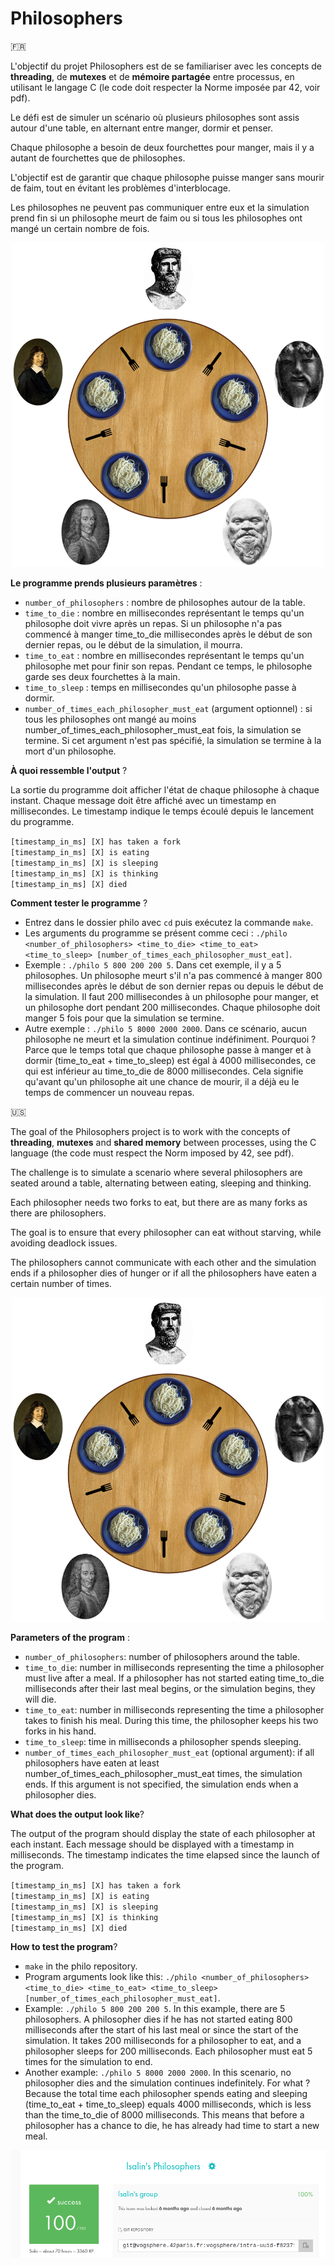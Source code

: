 # Philosophers

🇫🇷

L'objectif du projet Philosophers est de se familiariser avec les concepts de __threading__, de __mutexes__ et de __mémoire partagée__ entre processus, en utilisant le langage C (le code doit respecter la Norme imposée par 42, voir pdf).

Le défi est de simuler un scénario où plusieurs philosophes sont assis autour d'une table, en alternant entre manger, dormir et penser.

Chaque philosophe a besoin de deux fourchettes pour manger, mais il y a autant de fourchettes que de philosophes.

L'objectif est de garantir que chaque philosophe puisse manger sans mourir de faim, tout en évitant les problèmes d'interblocage.

Les philosophes ne peuvent pas communiquer entre eux et la simulation prend fin si un philosophe meurt de faim ou si tous les philosophes ont mangé un certain nombre de fois.

<div align="center">
  <img src="/dining_philosophers_problem.png" width="500">
</div>

__Le programme prends plusieurs paramètres__ :

* `number_of_philosophers` : nombre de philosophes autour de la table.
* `time_to_die` : nombre en millisecondes représentant le temps qu'un philosophe doit vivre après un repas. Si un philosophe n'a pas commencé à manger time_to_die millisecondes après le début de son dernier repas, ou le début de la simulation, il mourra.
* `time_to_eat` : nombre en millisecondes représentant le temps qu'un philosophe met pour finir son repas. Pendant ce temps, le philosophe garde ses deux fourchettes à la main.
* `time_to_sleep` : temps en millisecondes qu'un philosophe passe à dormir.
* `number_of_times_each_philosopher_must_eat` (argument optionnel) : si tous les philosophes ont mangé au moins number_of_times_each_philosopher_must_eat fois, la simulation se termine. Si cet argument n'est pas spécifié, la simulation se termine à la mort d'un philosophe.

__À quoi ressemble l'output__ ?

La sortie du programme doit afficher l'état de chaque philosophe à chaque instant. Chaque message doit être affiché avec un timestamp en millisecondes. Le timestamp indique le temps écoulé depuis le lancement du programme.

`[timestamp_in_ms] [X] has taken a fork`  
`[timestamp_in_ms] [X] is eating`  
`[timestamp_in_ms] [X] is sleeping`  
`[timestamp_in_ms] [X] is thinking`  
`[timestamp_in_ms] [X] died`

__Comment tester le programme__ ?

* Entrez dans le dossier philo avec `cd` puis exécutez la commande `make`.
* Les arguments du programme se présent comme ceci : `./philo <number_of_philosophers> <time_to_die> <time_to_eat> <time_to_sleep> [number_of_times_each_philosopher_must_eat]`.
* Exemple : `./philo 5 800 200 200 5`. Dans cet exemple, il y a 5 philosophes. Un philosophe meurt s'il n'a pas commencé à manger 800 millisecondes après le début de son dernier repas ou depuis le début de la simulation. Il faut 200 millisecondes à un philosophe pour manger, et un philosophe dort pendant 200 millisecondes. Chaque philosophe doit manger 5 fois pour que la simulation se termine.
* Autre exemple : `./philo 5 8000 2000 2000`. Dans ce scénario, aucun philosophe ne meurt et la simulation continue indéfiniment. Pourquoi ? Parce que le temps total que chaque philosophe passe à manger et à dormir (time_to_eat + time_to_sleep) est égal à 4000 millisecondes, ce qui est inférieur au time_to_die de 8000 millisecondes. Cela signifie qu'avant qu'un philosophe ait une chance de mourir, il a déjà eu le temps de commencer un nouveau repas.

🇺🇸

The goal of the Philosophers project is to work with the concepts of __threading__, __mutexes__ and __shared memory__ between processes, using the C language (the code must respect the Norm imposed by 42, see pdf).

The challenge is to simulate a scenario where several philosophers are seated around a table, alternating between eating, sleeping and thinking.

Each philosopher needs two forks to eat, but there are as many forks as there are philosophers.

The goal is to ensure that every philosopher can eat without starving, while avoiding deadlock issues.

The philosophers cannot communicate with each other and the simulation ends if a philosopher dies of hunger or if all the philosophers have eaten a certain number of times.

<div align="center">
  <img src="/dining_philosophers_problem.png" width="500">
</div>

__Parameters of the program__ :

* `number_of_philosophers`: number of philosophers around the table.
* `time_to_die`: number in milliseconds representing the time a philosopher must live after a meal. If a philosopher has not started eating time_to_die milliseconds after their last meal begins, or the simulation begins, they will die.
* `time_to_eat`: number in milliseconds representing the time a philosopher takes to finish his meal. During this time, the philosopher keeps his two forks in his hand.
* `time_to_sleep`: time in milliseconds a philosopher spends sleeping.
* `number_of_times_each_philosopher_must_eat` (optional argument): if all philosophers have eaten at least number_of_times_each_philosopher_must_eat times, the simulation ends. If this argument is not specified, the simulation ends when a philosopher dies.

__What does the output look like__?

The output of the program should display the state of each philosopher at each instant. Each message should be displayed with a timestamp in milliseconds. The timestamp indicates the time elapsed since the launch of the program.

`[timestamp_in_ms] [X] has taken a fork`  
`[timestamp_in_ms] [X] is eating`  
`[timestamp_in_ms] [X] is sleeping`  
`[timestamp_in_ms] [X] is thinking`  
`[timestamp_in_ms] [X] died`

__How to test the program__?

* `make` in the philo repository.
* Program arguments look like this: `./philo <number_of_philosophers> <time_to_die> <time_to_eat> <time_to_sleep> [number_of_times_each_philosopher_must_eat]`.
* Example: `./philo 5 800 200 200 5`. In this example, there are 5 philosophers. A philosopher dies if he has not started eating 800 milliseconds after the start of his last meal or since the start of the simulation. It takes 200 milliseconds for a philosopher to eat, and a philosopher sleeps for 200 milliseconds. Each philosopher must eat 5 times for the simulation to end.
* Another example: `./philo 5 8000 2000 2000`. In this scenario, no philosopher dies and the simulation continues indefinitely. For what ? Because the total time each philosopher spends eating and sleeping (time_to_eat + time_to_sleep) equals 4000 milliseconds, which is less than the time_to_die of 8000 milliseconds. This means that before a philosopher has a chance to die, he has already had time to start a new meal.

![Rating](rating.png)

